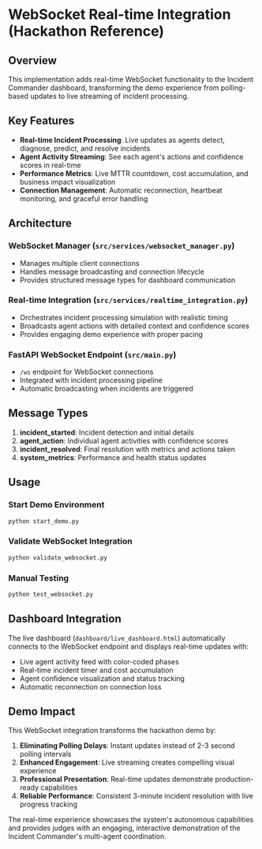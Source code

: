 # WebSocket Real-time Integration (Hackathon Reference)

## Overview

This implementation adds real-time WebSocket functionality to the Incident Commander dashboard, transforming the demo experience from polling-based updates to live streaming of incident processing.

## Key Features

- **Real-time Incident Processing**: Live updates as agents detect, diagnose, predict, and resolve incidents
- **Agent Activity Streaming**: See each agent's actions and confidence scores in real-time
- **Performance Metrics**: Live MTTR countdown, cost accumulation, and business impact visualization
- **Connection Management**: Automatic reconnection, heartbeat monitoring, and graceful error handling

## Architecture

### WebSocket Manager (`src/services/websocket_manager.py`)

- Manages multiple client connections
- Handles message broadcasting and connection lifecycle
- Provides structured message types for dashboard communication

### Real-time Integration (`src/services/realtime_integration.py`)

- Orchestrates incident processing simulation with realistic timing
- Broadcasts agent actions with detailed context and confidence scores
- Provides engaging demo experience with proper pacing

### FastAPI WebSocket Endpoint (`src/main.py`)

- `/ws` endpoint for WebSocket connections
- Integrated with incident processing pipeline
- Automatic broadcasting when incidents are triggered

## Message Types

1. **incident_started**: Incident detection and initial details
2. **agent_action**: Individual agent activities with confidence scores
3. **incident_resolved**: Final resolution with metrics and actions taken
4. **system_metrics**: Performance and health status updates

## Usage

### Start Demo Environment

```bash
python start_demo.py
```

### Validate WebSocket Integration

```bash
python validate_websocket.py
```

### Manual Testing

```bash
python test_websocket.py
```

## Dashboard Integration

The live dashboard (`dashboard/live_dashboard.html`) automatically connects to the WebSocket endpoint and displays real-time updates with:

- Live agent activity feed with color-coded phases
- Real-time incident timer and cost accumulation
- Agent confidence visualization and status tracking
- Automatic reconnection on connection loss

## Demo Impact

This WebSocket integration transforms the hackathon demo by:

1. **Eliminating Polling Delays**: Instant updates instead of 2-3 second polling intervals
2. **Enhanced Engagement**: Live streaming creates compelling visual experience
3. **Professional Presentation**: Real-time updates demonstrate production-ready capabilities
4. **Reliable Performance**: Consistent 3-minute incident resolution with live progress tracking

The real-time experience showcases the system's autonomous capabilities and provides judges with an engaging, interactive demonstration of the Incident Commander's multi-agent coordination.
